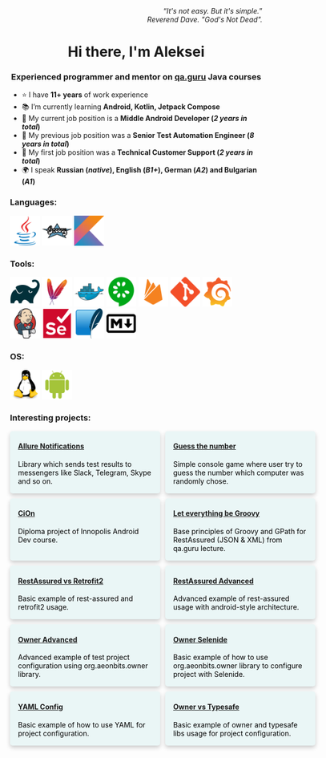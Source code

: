<div style='text-align: right;'>
<q><em>It's not easy. But it's simple.</em></q><br>
<cite>Reverend Dave. "God's Not Dead".</cite>
</div>

<h1 align='center'>Hi there, I'm Aleksei</h1>
<h3 align='center'>Experienced programmer and mentor on <a href="https://qa.guru/" target="blank">qa.guru</a> Java courses</h3>

  - ⭐ I have **11+ years** of work experience
  - 📚 I’m currently learning **Android, Kotlin, Jetpack Compose**
  - 💼 My current job position is a **Middle Android Developer (_2 years in total_)**
  - 💼 My previous job position was a **Senior Test Automation Engineer (_8 years in total_)**
  - 💼 My first job position was a **Technical Customer Support (_2 years in total_)**
  - 🌍 I speak **Russian (_native_), English (_B1+_), German (_A2_) and Bulgarian (_A1_)**

### Languages:

<p align="left">
<img src="img/java.svg" width="60" height="60">
<img src="img/groovy.svg" width="60" height="60" >
<img src="img/kotlin.svg" width="60" height="60" >
</p>

### Tools:

<p align="left">
<img src="img/gradle.svg" width="60" height="60" style="background-color: white;">
<img src="img/maven.svg" width="60" height="60" >
<img src="img/docker.svg" width="60" height="60" >
<img src="img/cucumber.svg" width="60" height="60" >
<img src="img/firebase.svg" width="60" height="60" >
<img src="img/git.svg" width="60" height="60" >
<img src="img/grafana.svg" width="60" height="60" >
<img src="img/jenkins.svg" width="60" height="60" >
<img src="img/selenium.svg" width="60" height="60" >
<img src="img/sqlite.svg" width="60" height="60" >
<img src="img/markdown.svg" width="60" height="60" style="background-color: white;">
</p>

### OS:
<p align="left">
<img src="img/linux.svg" width="60" height="60">
<img src="img/android.svg" width="60" height="60" >
</p>

### Interesting projects:

<div style="
    display: grid;
    grid-template-columns: 1fr 1.5fr;
    grid-gap: 10px;
">
<div style="
    border-radius: 5px;
    background-color: #eaf6f6;
    box-shadow: 0 4px 8px 0 rgba(0,0,0,0.2);
    transition: 0.3s;
    width: 300px;
    color: black;
">
    <div style="padding: 2px 16px;">
        <h4><b><a href="https://github.com/qa-guru/allure-notifications" target="blank">Allure Notifications</a></b></h4>
        <p>Library which sends test results to messengers like Slack, Telegram, Skype and so on.</p>
    </div>
</div>
<div style="
    border-radius: 5px;
    background-color: #eaf6f6;
    box-shadow: 0 4px 8px 0 rgba(0,0,0,0.2);
    transition: 0.3s;
    width: 300px;
    color: black;
">
    <div style="padding: 2px 16px;">
        <h4><b><a href="https://github.com/kadehar/guess-the-number/tree/oop-tests" target="blank">Guess the number</a></b></h4>
        <p>Simple console game where user try to guess the number which computer was randomly chose.</p>
    </div>
</div>
<div style="
    border-radius: 5px;
    background-color: #eaf6f6;
    box-shadow: 0 4px 8px 0 rgba(0,0,0,0.2);
    transition: 0.3s;
    width: 300px;
    color: black;
">
    <div style="padding: 2px 16px;">
        <h4><b><a href="https://github.com/kadehar/cion" target="blank">CiOn</a></b></h4>
        <p>Diploma project of Innopolis Android Dev course.</p>
    </div>
</div>
<div style="
    border-radius: 5px;
    background-color: #eaf6f6;
    box-shadow: 0 4px 8px 0 rgba(0,0,0,0.2);
    transition: 0.3s;
    width: 300px;
    color: black;
">
    <div style="padding: 2px 16px;">
        <h4><b><a href="https://github.com/kadehar/let-everything-be-groovy" target="blank">Let everything be Groovy</a></b></h4>
        <p>Base principles of Groovy and GPath for RestAssured (JSON & XML) from qa.guru lecture.</p>
    </div>
</div>
<div style="
    border-radius: 5px;
    background-color: #eaf6f6;
    box-shadow: 0 4px 8px 0 rgba(0,0,0,0.2);
    transition: 0.3s;
    width: 300px;
    color: black;
">
    <div style="padding: 2px 16px;">
        <h4><b><a href="https://github.com/kadehar/rest-assured-example" target="blank">RestAssured vs Retrofit2</a></b></h4>
        <p>Basic example of rest-assured and retrofit2 usage.</p>
    </div>
</div>
<div style="
    border-radius: 5px;
    background-color: #eaf6f6;
    box-shadow: 0 4px 8px 0 rgba(0,0,0,0.2);
    transition: 0.3s;
    width: 300px;
    color: black;
">
    <div style="padding: 2px 16px;">
        <h4><b><a href="https://github.com/kadehar/rest-assured-example-adv" target="blank">RestAssured Advanced</a></b></h4>
        <p>Advanced example of rest-assured usage with android-style architecture.</p>
    </div>
</div>
<div style="
    border-radius: 5px;
    background-color: #eaf6f6;
    box-shadow: 0 4px 8px 0 rgba(0,0,0,0.2);
    transition: 0.3s;
    width: 300px;
    color: black;
">
    <div style="padding: 2px 16px;">
        <h4><b><a href="https://github.com/kadehar/owner-advanced" target="blank">Owner Advanced</a></b></h4>
        <p>Advanced example of test project configuration using org.aeonbits.owner library.</p>
    </div>
</div>
<div style="
    border-radius: 5px;
    background-color: #eaf6f6;
    box-shadow: 0 4px 8px 0 rgba(0,0,0,0.2);
    transition: 0.3s;
    width: 300px;
    color: black;
">
    <div style="padding: 2px 16px;">
        <h4><b><a href="https://github.com/kadehar/owner-selenide-example" target="blank">Owner Selenide</a></b></h4>
        <p>Basic example of how to use org.aeonbits.owner library to configure project with Selenide.</p>
    </div>
</div>
<div style="
    border-radius: 5px;
    background-color: #eaf6f6;
    box-shadow: 0 4px 8px 0 rgba(0,0,0,0.2);
    transition: 0.3s;
    width: 300px;
    color: black;
">
    <div style="padding: 2px 16px;">
        <h4><b><a href="https://github.com/kadehar/yaml_config_example" target="blank">YAML Config</a></b></h4>
        <p>Basic example of how to use YAML for project configuration.</p>
    </div>
</div>
<div style="
    border-radius: 5px;
    background-color: #eaf6f6;
    box-shadow: 0 4px 8px 0 rgba(0,0,0,0.2);
    transition: 0.3s;
    width: 300px;
    color: black;
">
    <div style="padding: 2px 16px;">
        <h4><b><a href="https://github.com/kadehar/owner-typesafe-diff" target="blank">Owner vs Typesafe</a></b></h4>
        <p>Basic example of owner and typesafe libs usage for project configuration.</p>
    </div>
</div>
</div>